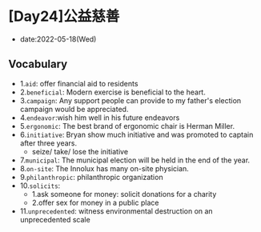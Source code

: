 # [Day24]公益慈善

* date:2022-05-18(Wed)

## Vocabulary

* 1.`aid`: offer financial aid to residents
* 2.`beneficial`: Modern exercise is beneficial to the heart.
* 3.`campaign`: Any support people can provide to my father's election campaign would be appreciated.
* 4.`endeavor`:wish him well in his future endeavors
* 5.`ergonomic`: The best brand of ergonomic chair is Herman Miller.
* 6.`initiative`: Bryan show much initiative and was promoted to captain after three years.
    * seize/ take/ lose the initiative
* 7.`municipal`: The municipal election will be held in the end of the year.
* 8.`on-site`: The Innolux has many on-site physician.
* 9.`philanthropic`: philanthropic organization
* 10.`solicits`: 
    * 1.ask someone for money: solicit donations for a charity
    * 2.offer sex for money in a public place
* 11.`unprecedented`: witness environmental destruction on an unprecedented scale
